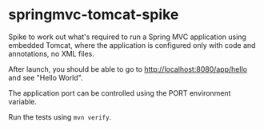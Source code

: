# springmvc-tomcat-spike

Spike to work out what's required to run a Spring MVC application using embedded Tomcat, where the application is configured only with code and annotations, no XML files.

After launch, you should be able to go to <http://localhost:8080/app/hello> and see "Hello World".

The application port can be controlled using the PORT environment variable.

Run the tests using `mvn verify`.

